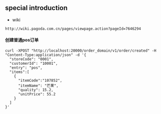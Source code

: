 ## special introduction

* wiki
```text
http://wiki.pagoda.com.cn/pages/viewpage.action?pageId=7646294
```


#### 创建普通pos订单
```shell
curl -XPOST "http://localhost:20000/order_domain/v1/order/created" -H "Content-Type:application/json" -d '{
  "storeCode": "0001",
  "customerId": "10001",
  "entry": "pos",
  "items":[
    {
      "itemCode":"107852",
      "itemName": "芒果",
      "quality": 15.2,
      "unitPrice": 55.2
    }
  ]
}'
```